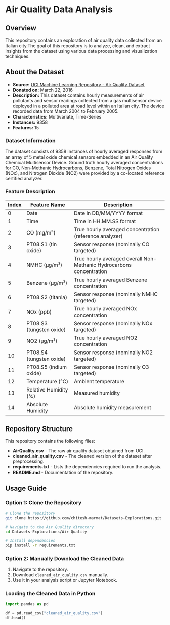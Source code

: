# Air Quality Data Analysis

## Overview
This repository contains an exploration of air quality data collected from an Italian city.The goal of this repository is to analyze, clean, and extract insights from the dataset using various data processing and visualization techniques.

## About the Dataset
- **Source:** [UCI Machine Learning Repository - Air Quality Dataset](https://archive.ics.uci.edu/dataset/360/air+quality)
- **Donated on:** March 22, 2016
- **Description:** This dataset contains hourly measurements of air pollutants and sensor readings collected from a gas multisensor device deployed in a polluted area at road level within an Italian city. The device recorded data from March 2004 to February 2005.
- **Characteristics:** Multivariate, Time-Series
- **Instances:** 9358
- **Features:** 15

### Dataset Information
The dataset consists of 9358 instances of hourly averaged responses from an array of 5 metal oxide chemical sensors embedded in an Air Quality Chemical Multisensor Device. Ground truth hourly averaged concentrations for CO, Non-Methanic Hydrocarbons, Benzene, Total Nitrogen Oxides (NOx), and Nitrogen Dioxide (NO2) were provided by a co-located reference certified analyzer.

### Feature Description
| Index | Feature Name | Description |
|--------|-----------------|--------------------------------------|
| 0 | Date | Date in DD/MM/YYYY format |
| 1 | Time | Time in HH.MM.SS format |
| 2 | CO (mg/m³) | True hourly averaged concentration (reference analyzer) |
| 3 | PT08.S1 (tin oxide) | Sensor response (nominally CO targeted) |
| 4 | NMHC (µg/m³) | True hourly averaged overall Non-Methanic Hydrocarbons concentration |
| 5 | Benzene (µg/m³) | True hourly averaged Benzene concentration |
| 6 | PT08.S2 (titania) | Sensor response (nominally NMHC targeted) |
| 7 | NOx (ppb) | True hourly averaged NOx concentration |
| 8 | PT08.S3 (tungsten oxide) | Sensor response (nominally NOx targeted) |
| 9 | NO2 (µg/m³) | True hourly averaged NO2 concentration |
| 10 | PT08.S4 (tungsten oxide) | Sensor response (nominally NO2 targeted) |
| 11 | PT08.S5 (indium oxide) | Sensor response (nominally O3 targeted) |
| 12 | Temperature (°C) | Ambient temperature |
| 13 | Relative Humidity (%) | Measured humidity |
| 14 | Absolute Humidity | Absolute humidity measurement |

## Repository Structure
This repository contains the following files:

- **AirQuality.csv** - The raw air quality dataset obtained from UCI.
- **cleaned_air_quality.csv** - The cleaned version of the dataset after preprocessing.
- **requirements.txt** - Lists the dependencies required to run the analysis.
- **README.md** - Documentation of the repository.

## Usage Guide
### Option 1: Clone the Repository
```bash
# Clone the repository
git clone https://github.com/chitesh-marmat/Datasets-Explorations.git

# Navigate to the Air Quality directory
cd Datasets-Explorations/Air Quality

# Install dependencies
pip install -r requirements.txt
```

### Option 2: Manually Download the Cleaned Data
1. Navigate to the repository.
2. Download `cleaned_air_quality.csv` manually.
3. Use it in your analysis script or Jupyter Notebook.

### Loading the Cleaned Data in Python
```python
import pandas as pd

df = pd.read_csv("cleaned_air_quality.csv")
df.head()
```

 

